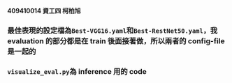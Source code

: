 #### 409410014 資工四 柯柏旭
### 最佳表現的設定檔為`Best-VGG16.yaml`和`Best-RestNet50.yaml`，我 evaluation 的部分都是在 train 後面接著做，所以兩者的 config-file 是一起的
### `visualize_eval.py`為 inference 用的 code